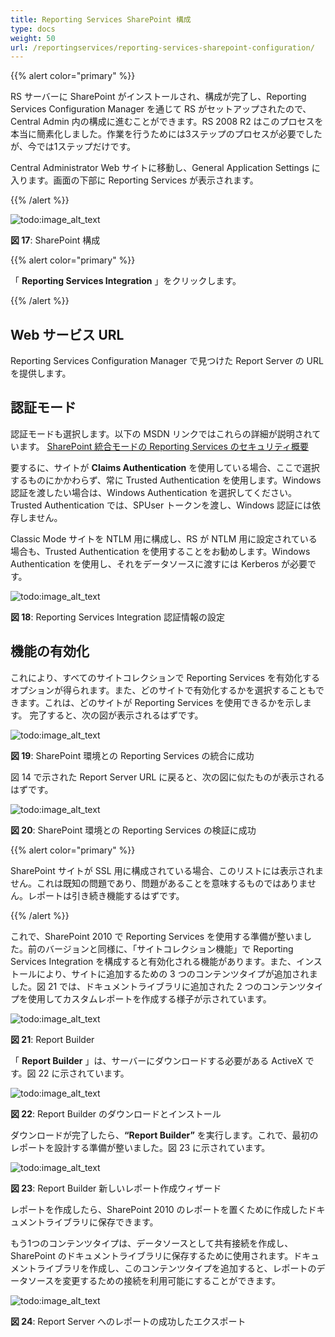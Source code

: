 ```yaml
---
title: Reporting Services SharePoint 構成
type: docs
weight: 50
url: /reportingservices/reporting-services-sharepoint-configuration/
---
```


{{% alert color="primary" %}} 

RS サーバーに SharePoint がインストールされ、構成が完了し、Reporting Services Configuration Manager を通じて RS がセットアップされたので、Central Admin 内の構成に進むことができます。RS 2008 R2 はこのプロセスを本当に簡素化しました。作業を行うためには3ステップのプロセスが必要でしたが、今では1ステップだけです。

Central Administrator Web サイトに移動し、General Application Settings に入ります。画面の下部に Reporting Services が表示されます。

{{% /alert %}} 

![todo:image_alt_text](reporting-services-sharepoint-configuration_1.png)

**図 17**: SharePoint 構成 

{{% alert color="primary" %}} 

「 **Reporting Services Integration** 」をクリックします。

{{% /alert %}} 
## **Web サービス URL**
Reporting Services Configuration Manager で見つけた Report Server の URL を提供します。
## **認証モード**
認証モードも選択します。以下の MSDN リンクではこれらの詳細が説明されています。
[SharePoint 統合モードの Reporting Services のセキュリティ概要](https://docs.microsoft.com/en-us/previous-versions/sql/sql-server-2008-r2/bb283324(v=sql.105)) 

要するに、サイトが **Claims Authentication** を使用している場合、ここで選択するものにかかわらず、常に Trusted Authentication を使用します。Windows 認証を渡したい場合は、Windows Authentication を選択してください。Trusted Authentication では、SPUser トークンを渡し、Windows 認証には依存しません。

Classic Mode サイトを NTLM 用に構成し、RS が NTLM 用に設定されている場合も、Trusted Authentication を使用することをお勧めします。Windows Authentication を使用し、それをデータソースに渡すには Kerberos が必要です。

![todo:image_alt_text](reporting-services-sharepoint-configuration_2.png)

**図 18**: Reporting Services Integration 認証情報の設定
## **機能の有効化**
これにより、すべてのサイトコレクションで Reporting Services を有効化するオプションが得られます。また、どのサイトで有効化するかを選択することもできます。これは、どのサイトが Reporting Services を使用できるかを示します。
完了すると、次の図が表示されるはずです。

![todo:image_alt_text](reporting-services-sharepoint-configuration_3.png)

**図 19**: SharePoint 環境との Reporting Services の統合に成功 

図 14 で示された Report Server URL に戻ると、次の図に似たものが表示されるはずです。

![todo:image_alt_text](reporting-services-sharepoint-configuration_4.png)

**図 20**: SharePoint 環境との Reporting Services の検証に成功 

{{% alert color="primary" %}} 

SharePoint サイトが SSL 用に構成されている場合、このリストには表示されません。これは既知の問題であり、問題があることを意味するものではありません。レポートは引き続き機能するはずです。

{{% /alert %}} 

これで、SharePoint 2010 で Reporting Services を使用する準備が整いました。前のバージョンと同様に、「サイトコレクション機能」で Reporting Services Integration を構成すると有効化される機能があります。また、インストールにより、サイトに追加するための 3 つのコンテンツタイプが追加されました。図 21 では、ドキュメントライブラリに追加された 2 つのコンテンツタイプを使用してカスタムレポートを作成する様子が示されています。

![todo:image_alt_text](reporting-services-sharepoint-configuration_5.png)

**図 21**: Report Builder 

「 **Report Builder** 」は、サーバーにダウンロードする必要がある ActiveX です。図 22 に示されています。

![todo:image_alt_text](reporting-services-sharepoint-configuration_6.png)

**図 22**: Report Builder のダウンロードとインストール 

ダウンロードが完了したら、**“Report Builder”** を実行します。これで、最初のレポートを設計する準備が整いました。図 23 に示されています。

![todo:image_alt_text](reporting-services-sharepoint-configuration_7.png)

**図 23**: Report Builder 新しいレポート作成ウィザード 

レポートを作成したら、SharePoint 2010 のレポートを置くために作成したドキュメントライブラリに保存できます。

もう1つのコンテンツタイプは、データソースとして共有接続を作成し、SharePoint のドキュメントライブラリに保存するために使用されます。ドキュメントライブラリを作成し、このコンテンツタイプを追加すると、レポートのデータソースを変更するための接続を利用可能にすることができます。

![todo:image_alt_text](reporting-services-sharepoint-configuration_8.png)

**図 24**: Report Server へのレポートの成功したエクスポート